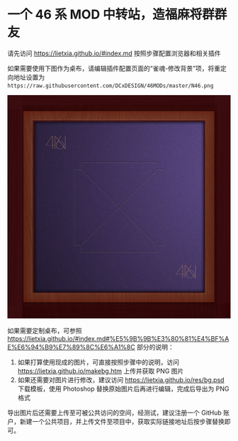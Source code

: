 # 一个 46 系 MOD 中转站，造福麻将群群友

请先访问 https://lietxia.github.io/#index.md 按照步骤配置浏览器和相关插件

如果需要使用下图作为桌布，请编辑插件配置页面的“雀魂-修改背景”项，将重定向地址设置为
` https://raw.githubusercontent.com/DCxDESIGN/46MODs/master/N46.png `

![](https://raw.githubusercontent.com/DCxDESIGN/46MODs/master/N46.png)

如果需要定制桌布，可参照 https://lietxia.github.io/#index.md#%E5%9B%9B%E3%80%81%E4%BF%AE%E6%94%B9%E7%89%8C%E6%A1%8C 部分的说明：
1. 如果打算使用现成的图片，可直接按照步骤中的说明，访问 https://lietxia.github.io/makebg.htm 上传并获取 PNG 图片
2. 如果还需要对图片进行修改，建议访问 https://lietxia.github.io/res/bg.psd 下载模板，使用 Photoshop 替换原始图片后再进行编辑，完成后导出为 PNG 格式

导出图片后还需要上传至可被公共访问的空间，经测试，建议注册一个 GitHub 账户，新建一个公共项目，并上传文件至项目中，获取实际链接地址后按步骤替换即可。
